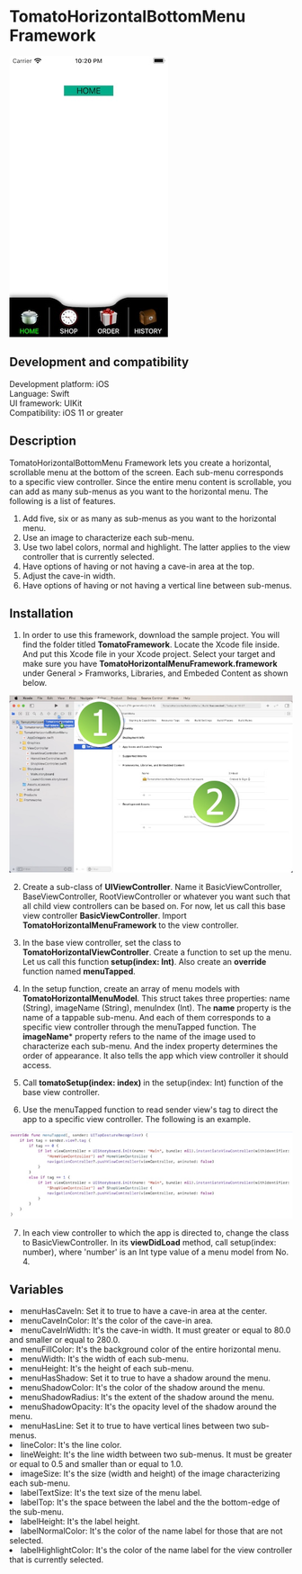 # TomatoHorizontalBottomMenu Framework

![](Screenshots/Screenshot_001.jpg)

<h2>Development and compatibility</h2>

Development platform: iOS<br/>
Language: Swift<br/>
UI framework: UIKit<br/>
Compatibility: iOS 11 or greater<br/>

<h2>Description</h2>

TomatoHorizontalBottomMenu Framework lets you create a horizontal, scrollable menu at the bottom of the screen.  Each sub-menu corresponds to a specific view controller.  Since the entire menu content is scrollable, you can add as many sub-menus as you want to the horizontal menu.  The following is a list of features.

<ol>
<li>Add five, six or as many as sub-menus as you want to the horizontal menu.</li>
<li>Use an image to characterize each sub-menu.</li>
<li>Use two label colors, normal and highlight.  The latter applies to the view controller that is currently selected.</li>
<li>Have options of having or not having a cave-in area at the top.</li>
<li>Adjust the cave-in width.</li>
<li>Have options of having or not having a vertical line between sub-menus.</li>
</ol>

<h2>Installation</h2>

1. In order to use this framework, download the sample project.  You will find the folder titled **TomatoFramework**.  Locate the Xcode file inside.  And put this Xcode file in your Xcode project.  Select your target and make sure you have **TomatoHorizontalMenuFramework.framework** under General > Framworks, Libraries, and Embeded Content as shown below.

![](Screenshots/Screenshot_002.jpg)

2. Create a sub-class of **UIViewController**.  Name it BasicViewController, BaseViewController, RootViewController or whatever you want such that all child view controllers can be based on.  For now, let us call this base view controller **BasicViewController**.  Import **TomatoHorizontalMenuFramework** to the view controller.

3. In the base view controller, set the class to **TomatoHorizontalViewController**.  Create a function to set up the menu.  Let us call this function **setup(index: Int)**.  Also create an **override** function named **menuTapped**.

4. In the setup function, create an array of menu models with **TomatoHorizontalMenuModel**.  This struct takes three properties: name (String), imageName (String), menuIndex (Int).  The **name** property is the name of a tappable sub-menu.  And each of them corresponds to a specific view controller through the menuTapped function.  The **imageName*** property refers to the name of the image used to characterize each sub-menu.  And the index property determines the order of appearance.  It also tells the app which view controller it should access.

5. Call **tomatoSetup(index: index)** in the setup(index: Int) function of the base view controller.

6. Use the menuTapped function to read sender view's tag to direct the app to a specific view controller.  The following is an example.

![](Screenshots/Screenshot_003.jpg)

7. In each view controller to which the app is directed to, change the class to BasicViewController.  In its **viewDidLoad** method, call setup(index: number), where 'number' is an Int type value of a menu model from No. 4.

<h2>Variables</h2>

<li>menuHasCaveIn: Set it to true to have a cave-in area at the center.</li>
<li>menuCaveInColor: It's the color of the cave-in area.</li>
<li>menuCaveInWidth: It's the cave-in width.  It must greater or equal to 80.0 and smaller or equal to 280.0.</li>
<li>menuFillColor: It's the background color of the entire horizontal menu.</li>
<li>menuWidth: It's the width of each sub-menu.</li>
<li>menuHeight: It's the height of each sub-menu.</li>
<li>menuHasShadow: Set it to true to have a shadow around the menu.</li>
<li>menuShadowColor: It's the color of the shadow around the menu.</li>
<li>menuShadowRadius: It's the extent of the shadow around the menu.</li>
<li>menuShadowOpacity: It's the opacity level of the shadow around the menu.</li>
<li>menuHasLine: Set it to true to have vertical lines between two sub-menus.</li>
<li>lineColor: It's the line color.</li>
<li>lineWeight: It's the line width between two sub-menus.  It must be greater or equal to 0.5 and smaller than or equal to 1.0.</li>
<li>imageSize: It's the size (width and height) of the image characterizing each sub-menu.</li>
<li>labelTextSize: It's the text size of the menu label.</li>
<li>labelTop: It's the space between the label and the the bottom-edge of the sub-menu.</li>
<li>labelHeight: It's the label height.</li>
<li>labelNormalColor: It's the color of the name label for those that are not selected.</li>
<li>labelHighlightColor: It's the color of the name label for the view controller that is currently selected.</li>
